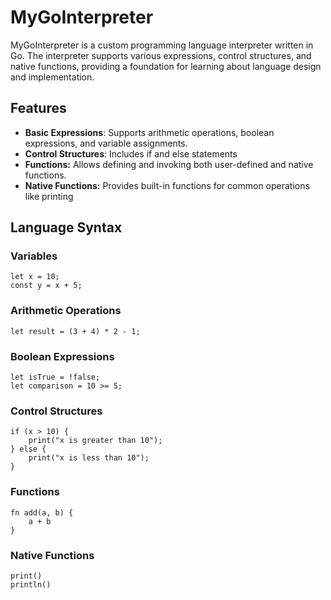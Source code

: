 # MyGoInterpreter

MyGoInterpreter is a custom programming language interpreter written in Go. The interpreter supports various expressions, control structures, and native functions, providing a foundation for learning about language design and implementation.

## Features

- **Basic Expressions**: Supports arithmetic operations, boolean expressions, and variable assignments.
- **Control Structures**: Includes if and else statements
- **Functions:** Allows defining and invoking both user-defined and native functions.
- **Native Functions:** Provides built-in functions for common operations like printing

## Language Syntax

### Variables

```
let x = 10;
const y = x + 5;
```

### Arithmetic Operations

```
let result = (3 + 4) * 2 - 1;
```

### Boolean Expressions

```
let isTrue = !false;
let comparison = 10 >= 5;
```

### Control Structures

```
if (x > 10) {
    print("x is greater than 10");
} else {
    print("x is less than 10");
}
```

### Functions

```
fn add(a, b) {
    a + b
}
```

### Native Functions

```
print()
println()
```
